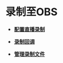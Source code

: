 # 录制至OBS<a name="live_01_0033"></a>

-   **[配置直播录制](配置直播录制.md)**  

-   **[录制回调](录制回调.md)**  

-   **[管理录制文件](管理录制文件.md)**  



